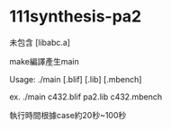 # 111synthesis-pa2

未包含 [libabc.a]

make編譯產生main

Usage: ./main [.blif] [.lib] [.mbench]

ex. ./main c432.blif pa2.lib c432.mbench

執行時間根據case約20秒~100秒
